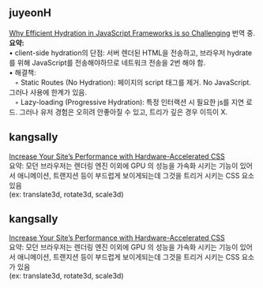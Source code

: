 <h2>juyeonH</h2><a href="https://www.notion.so/study66/Why-Efficient-Hydration-in-JavaScript-Frameworks-is-so-Challenging-87a855148fc042abbad0acb1f87f1ab0#8aa7bb07b59c4aa19dd93bc599fdf512">Why Efficient Hydration in JavaScript Frameworks is so Challenging</a> 번역 중.<br><strong>요약:</strong><br>• client-side hydration의 단점: 서버 렌더된 HTML을 전송하고, 브라우저 hydrate를 위해 JavaScript를 전송해야하므로 네트워크 전송을 2번 해야 함.<br>• 해결책:<br>    &nbsp;&nbsp;&nbsp;◦ Static Routes (No Hydration): 페이지의 script 태그를 제거. No JavaScript. 그러나 사용에 한계가 있음.<br>    &nbsp;&nbsp;&nbsp;◦ Lazy-loading (Progressive Hydration): 특정 인터랙션 시 필요한 js를 지연 로드. 그러나 유저 경험은 오히려 안좋아질 수 있고, 트리가 깊은 경우 이득이 X.
<h2>kangsally</h2><a href="https://www.notion.so/study66/Increase-Your-Site-s-Performance-with-Hardware-Accelerated-CSS-e83c1e8bfcbb4cec9aa9a679521a3719">Increase Your Site’s Performance with Hardware-Accelerated CSS</a><br>요약: 모던 브라우저는 렌더링 엔진 이외에 GPU 의 성능을 가속화 시키는 기능이 있어서 애니메이션, 트랜지션 등이 부드럽게 보이게되는데 그것을 트리거 시키는 CSS 요소 있음<br>(ex: translate3d, rotate3d, scale3d)<h2>kangsally</h2><a href="https://www.notion.so/study66/Increase-Your-Site-s-Performance-with-Hardware-Accelerated-CSS-e83c1e8bfcbb4cec9aa9a679521a3719">Increase Your Site’s Performance with Hardware-Accelerated CSS</a><br>요약: 모던 브라우저는 렌더링 엔진 이외에 GPU 의 성능을 가속화 시키는 기능이 있어서 애니메이션, 트랜지션 등이 부드럽게 보이게되는데 그것을 트리거 시키는 CSS 요소가 있음<br>(ex: translate3d, rotate3d, scale3d)